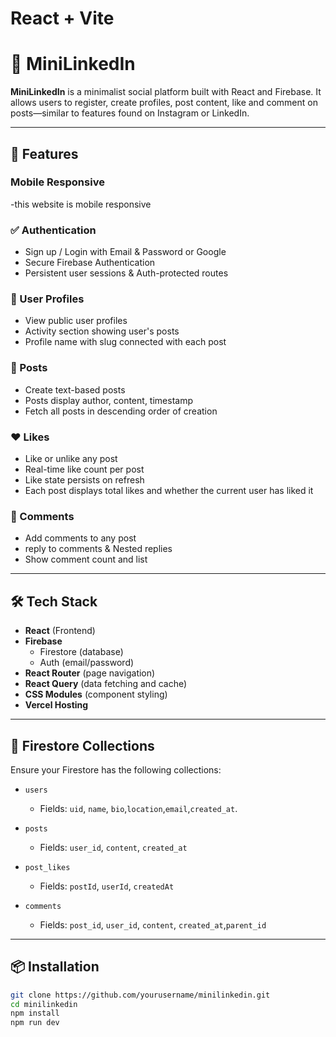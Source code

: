 # React + Vite

# 🚀 MiniLinkedIn

**MiniLinkedIn** is a minimalist social platform built with React and Firebase. It allows users to register, create profiles, post content, like and comment on posts—similar to features found on Instagram or LinkedIn.

---

## 🧪 Features

### Mobile Responsive
-this website is mobile responsive

### ✅ Authentication
- Sign up / Login with Email & Password or Google
- Secure Firebase Authentication
- Persistent user sessions & Auth-protected routes

### 👤 User Profiles
- View public user profiles
- Activity section showing user's posts
- Profile name with slug connected with each post

### 📝 Posts
- Create text-based posts
- Posts display author, content, timestamp
- Fetch all posts in descending order of creation

### ❤️ Likes
- Like or unlike any post
- Real-time like count per post
- Like state persists on refresh
- Each post displays total likes and whether the current user has liked it

### 💬 Comments
- Add comments to any post
- reply to comments & Nested replies
- Show comment count and list

---

## 🛠️ Tech Stack

- **React** (Frontend)
- **Firebase**
  - Firestore (database)
  - Auth (email/password)
- **React Router** (page navigation)
- **React Query** (data fetching and cache)
- **CSS Modules** (component styling)
- **Vercel Hosting**

---

## 📁 Firestore Collections

Ensure your Firestore has the following collections:

- `users`  
  - Fields: `uid`, `name`, `bio`,`location`,`email`,`created_at`.
  
- `posts`  
  - Fields: `user_id`, `content`, `created_at`

- `post_likes`  
  - Fields: `postId`, `userId`, `createdAt`

- `comments`  
  - Fields: `post_id`, `user_id`, `content`, `created_at`,`parent_id`

---

## 📦 Installation

```bash
git clone https://github.com/yourusername/minilinkedin.git
cd minilinkedin
npm install
npm run dev


